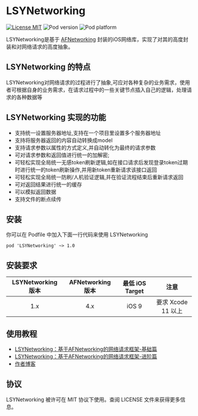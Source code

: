 # LSYNetworking

[![License MIT](https://img.shields.io/cocoapods/l/LSYNetworking)](https://www.apache.org/licenses/LICENSE-2.0.html)
![Pod version](https://img.shields.io/cocoapods/v/LSYNetworking)
![Pod platform](https://img.shields.io/cocoapods/p/LSYNetworking)


LSYNetworking是基于 [AFNetworking][AFNetworking] 封装的iOS网络库，实现了对其的高度封装和对网络请求的高度抽象。

## LSYNetworking 的特点

LSYNetworking对网络请求的过程进行了抽象,可应对各种复杂的业务需求，使用者可根据自身的业务需求，在请求过程中的一些关键节点插入自己的逻辑，处理请求的各种数据等

## LSYNetworking 实现的功能

* 支持统一设置服务器地址,支持在一个项目里设置多个服务器地址
* 支持将服务器返回的内容自动转换成model
* 支持请求参数以属性的方式定义,并自动转化为最终的请求参数
* 可对请求参数和返回值进行统一的加解密;
* 可轻松实现全局统一无感token刷新逻辑,如在接口请求后发现登录token过期时进行统一的token刷新操作,并用新token重新请求该接口返回
* 可轻松实现全局统一防刷/人机验证逻辑,并在验证流程结束后重新请求返回
* 可对返回结果进行统一的缓存
* 可以模拟返回数据
* 支持文件的断点续传

## 安装

你可以在 Podfile 中加入下面一行代码来使用 LSYNetworking

    pod 'LSYNetworking' ~> 1.0

## 安装要求

| LSYNetworking 版本 | AFNetworking 版本 | 最低 iOS Target |        注意       |
| :---------------: | :---------------: | :------------: | :--------------: |
|       1.x         |        4.x        |     iOS 9      | 要求 Xcode 11 以上 |


## 使用教程

* [LSYNetworking：基于AFNetworking的网络请求框架-基础篇](https://www.jianshu.com/p/d13e601fcf40)
* [LSYNetworking：基于AFNetworking的网络请求框架-进阶篇](https://www.jianshu.com/p/9097617a924a)
* [作者博客](https://www.jianshu.com/u/e1fee33c72bc)

## 协议

LSYNetworking 被许可在 MIT 协议下使用。查阅 LICENSE 文件来获得更多信息。

<!-- external links -->
[AFNetworking]:https://github.com/AFNetworking/AFNetworking

